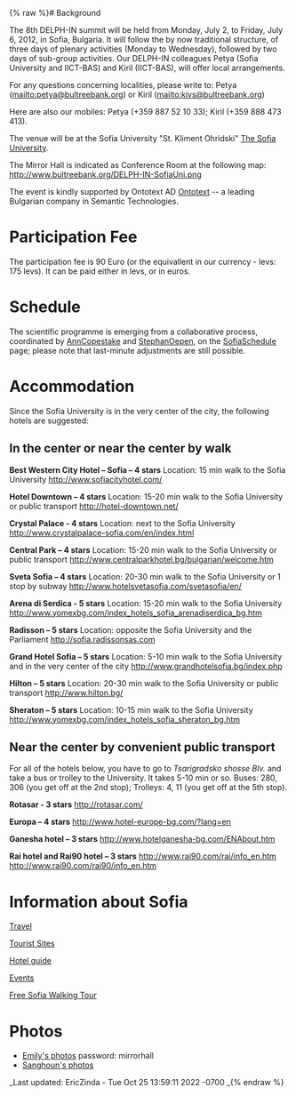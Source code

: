{% raw %}# Background

The 8th DELPH-IN summit will be held from Monday, July 2, to Friday,
July 6, 2012, in Sofia, Bulgaria. It will follow the by now traditional
structure, of three days of plenary activities (Monday to Wednesday),
followed by two days of sub-group activities. Our DELPH-IN colleagues
Petya (Sofia University and IICT-BAS) and Kiril (IICT-BAS), will offer
local arrangements.

For any questions concerning localities, please write to: Petya
(<mailto:petya@bultreebank.org>) or Kiril (<mailto:kivs@bultreebank.org>)

Here are also our mobiles: Petya (+359 887 52 10 33); Kiril (+359 888
473 413).

The venue will be at the Sofia University "St. Kliment Ohridski" [The
Sofia University](http://www.uni-sofia.bg/index.php/eng/the_university).

The Mirror Hall is indicated as Conference Room at the following map:
<http://www.bultreebank.org/DELPH-IN-SofiaUni.png>

The event is kindly supported by Ontotext AD
[Ontotext](http://www.ontotext.com/) -- a leading Bulgarian company in
Semantic Technologies.

# Participation Fee

The participation fee is 90 Euro (or the equivallent in our currency -
levs: 175 levs). It can be paid either in levs, or in euros.

# Schedule

The scientific programme is emerging from a collaborative process,
coordinated by [AnnCopestake](https://blog.inductorsoftware.com/docsproto/tools/AnnCopestake) and
[StephanOepen](https://blog.inductorsoftware.com/docsproto/tools/StephanOepen), on the [SofiaSchedule](../SofiaSchedule)
page; please note that last-minute adjustments are still possible.

# Accommodation

Since the Sofia University is in the very center of the city, the
following hotels are suggested:

## In the center or near the center by walk

**Best Western City Hotel – Sofia – 4 stars** Location: 15 min walk to
the Sofia University <http://www.sofiacityhotel.com/>

**Hotel Downtown – 4 stars** Location: 15-20 min walk to the Sofia
University or public transport <http://hotel-downtown.net/>

**Crystal Palace - 4 stars** Location: next to the Sofia University
<http://www.crystalpalace-sofia.com/en/index.html>

**Central Park – 4 stars** Location: 15-20 min walk to the Sofia
University or public transport
<http://www.centralparkhotel.bg/bulgarian/welcome.htm>

**Sveta Sofia – 4 stars** Location: 20-30 min walk to the Sofia
University or 1 stop by subway
<http://www.hotelsvetasofia.com/svetasofia/en/>

**Arena di Serdica - 5 stars** Location: 15-20 min walk to the Sofia
University
<http://www.yomexbg.com/index_hotels_sofia_arenadiserdica_bg.htm>

**Radisson – 5 stars** Location: opposite the Sofia University and the
Parliament <http://sofia.radissonsas.com>

**Grand Hotel Sofia – 5 stars** Location: 5-10 min walk to the Sofia
University and in the very center of the city
<http://www.grandhotelsofia.bg/index.php>

**Hilton – 5 stars** Location: 20-30 min walk to the Sofia University or
public transport <http://www.hilton.bg/>

**Sheraton – 5 stars** Location: 10-15 min walk to the Sofia University
<http://www.yomexbg.com/index_hotels_sofia_sheraton_bg.htm>

## Near the center by convenient public transport

For all of the hotels below, you have to go to *Tsarigradsko shosse
Blv.* and take a bus or trolley to the University. It takes 5-10 min or
so. Buses: 280, 306 (you get off at the 2nd stop); Trolleys: 4, 11 (you
get off at the 5th stop).

**Rotasar - 3 stars** <http://rotasar.com/>

**Europa – 4 stars** <http://www.hotel-europe-bg.com/?lang=en>

**Ganesha hotel – 3 stars** <http://www.hotelganesha-bg.com/ENAbout.htm>

**Rai hotel and Rai90 hotel – 3 stars**
<http://www.rai90.com/rai/info_en.htm>
<http://www.rai90.com/rai90/info_en.htm>

# Information about Sofia

[Travel](http://wikitravel.org/en/Sofia)

[Tourist
Sites](http://en.wikipedia.org/wiki/Tourist_attractions_in_Sofia)

[Hotel
guide](http://www.sofia-hotel-guide.com/en/sofia-tourist-information.php)

[Events](http://www.programata.bg/?l=2)

[Free Sofia Walking Tour](http://www.freesofiatour.com/)

# Photos

- [Emily's
photos](http://erbonzo.smugmug.com/Travel/DELPH-IN-Sofia/23901441_q3T259)
password: mirrorhall
- [Sanghoun's
photos](https://picasaweb.google.com/106261683885290415644/Sofia?authuser=0&authkey=Gv1sRgCI-bzKaQ8Nipcg&feat=directlink)

_Last updated: EricZinda - Tue Oct 25 13:59:11 2022 -0700
_{% endraw %}